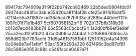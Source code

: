 89417dc794909a31
9f22bb742cb83469
22b5ded0804fdc01
29474dc483fcc3ab
e55420ca81f4af2b
cfe25c911616ddf5
d21f4c55a3f1897e
bd36a5ad787b933c
d2895c440deff12b
1897c01f71e1b487
5cf607058152bf16
702b137bfb318b36
c012d7ecd483bb74
66c5563c0bcbcf64
1a2d0bfb6ef3e9af
25ca2ecd12affb20
47cc06b6ca24b4a1
1c2fb866763bbc7a
858d623b7783acfd
31d5a48157551bbf
1251f052d4a34396
6c04e9e7a41afbf1
53ac153fb293a328
62f496c3bd97cf81
28c5985e0653c98c
c548facce0497a7f

